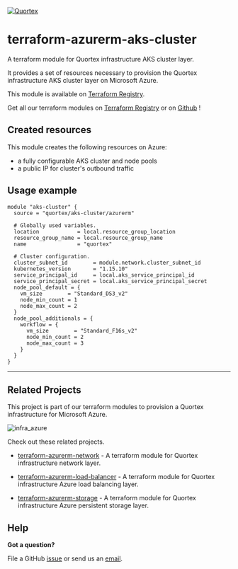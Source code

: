 [![Quortex][logo]](https://quortex.io)
# terraform-azurerm-aks-cluster
A terraform module for Quortex infrastructure AKS cluster layer.

It provides a set of resources necessary to provision the Quortex infrastructure AKS cluster layer on Microsoft Azure.

This module is available on [Terraform Registry][registry_tf_azurerm_aks_cluster].

Get all our terraform modules on [Terraform Registry][registry_tf_modules] or on [Github][github_tf_modules] !

## Created resources

This module creates the following resources on Azure:

- a fully configurable AKS cluster and node pools
- a public IP for cluster's outbound traffic


## Usage example

```hcl
module "aks-cluster" {
  source = "quortex/aks-cluster/azurerm"

  # Globally used variables.
  location            = local.resource_group_location
  resource_group_name = local.resource_group_name
  name                = "quortex"

  # Cluster configuration.
  cluster_subnet_id        = module.network.cluster_subnet_id
  kubernetes_version       = "1.15.10"
  service_principal_id     = local.aks_service_principal_id
  service_principal_secret = local.aks_service_principal_secret
  node_pool_default = {
    vm_size        = "Standard_DS3_v2"
    node_min_count = 1
    node_max_count = 2
  }
  node_pool_additionals = {
    workflow = {
      vm_size        = "Standard_F16s_v2"
      node_min_count = 2
      node_max_count = 3
    }
  }
}
```

---

## Related Projects

This project is part of our terraform modules to provision a Quortex infrastructure for Microsoft Azure.

![infra_azure]

Check out these related projects.

- [terraform-azurerm-network][registry_tf_azurerm_network] - A terraform module for Quortex infrastructure network layer.

- [terraform-azurerm-load-balancer][registry_tf_azurerm_load_balancer] - A terraform module for Quortex infrastructure Azure load balancing layer.

- [terraform-azurerm-storage][registry_tf_azurerm_storage] - A terraform module for Quortex infrastructure Azure persistent storage layer.

## Help

**Got a question?**

File a GitHub [issue](https://github.com/quortex/terraform-azurerm-aks-cluster/issues) or send us an [email][email].


  [logo]: https://storage.googleapis.com/quortex-assets/logo.webp
  [email]: mailto:info@quortex.io
  [infra_azure]: https://storage.googleapis.com/quortex-assets/infra_azure_001.jpg
  [registry_tf_modules]: https://registry.terraform.io/modules/quortex
  [registry_tf_azurerm_network]: https://registry.terraform.io/modules/quortex/network/azurerm
  [registry_tf_azurerm_aks_cluster]: https://registry.terraform.io/modules/quortex/aks-cluster/azurerm
  [registry_tf_azurerm_load_balancer]: https://registry.terraform.io/modules/quortex/load-balancer/azurerm
  [registry_tf_azurerm_storage]: https://registry.terraform.io/modules/quortex/storage/azurerm
  [github_tf_modules]: https://github.com/quortex?q=terraform-
